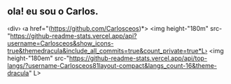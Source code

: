 ## ola! eu sou o Carlos.
‹div›
‹a href="(https://github.com/Carlosceos)*>
<img height-"180m" src-"https://github-readme-stats.vercel.app/api?username=Carlosceos&show_icons-true&themedracula&include_all_commits=true&count_private=true*L›
<img height-"180em" src-"https://github-readme-stats.vercel.app/api/top-langs/?username-Carlosceos81layout-compact&langs_count-16&theme-dracula" L>
</div>

